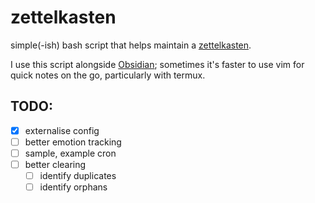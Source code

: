 # zettelkasten


simple(-ish) bash script that helps maintain a
[zettelkasten](https://en.wikipedia.org/wiki/Zettelkasten).

I use this script alongside [Obsidian](https://obsidian.md/); sometimes it's
faster to use vim for quick notes on the go, particularly with termux.

## TODO:

- [x] externalise config
- [ ] better emotion tracking
- [ ] sample, example cron
- [ ] better clearing 
  - [ ] identify duplicates
  - [ ] identify orphans
